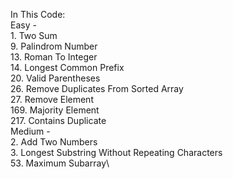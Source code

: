 In This Code:\
Easy - \
1\. Two Sum\
9\. Palindrom Number\
13\. Roman To Integer\
14\. Longest Common Prefix\
20\. Valid Parentheses\
26\. Remove Duplicates From Sorted Array\
27\. Remove Element\
169\. Majority Element\
217\. Contains Duplicate\
Medium -\
2\. Add Two Numbers\
3\. Longest Substring Without Repeating Characters\
53\. Maximum Subarray\
